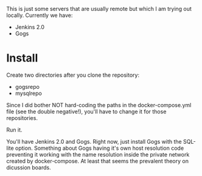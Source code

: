 This is just some servers that are usually remote but which I am trying out locally. Currently we have:

- Jenkins 2.0
- Gogs

# Install

Create two directories after you clone the repository:
- gogsrepo
- mysqlrepo

Since I did bother NOT hard-coding the paths in the docker-compose.yml file (see the double negative!), you'll have to change it for those repositories.

Run it.

You'll have Jenkins 2.0 and Gogs. Right now, just install Gogs with the SQL-lite option. Something about Gogs having it's own host resolution code preventing it working with the name resolution inside the private network created by docker-compose. At least that seems the prevalent theory on dicussion boards.


